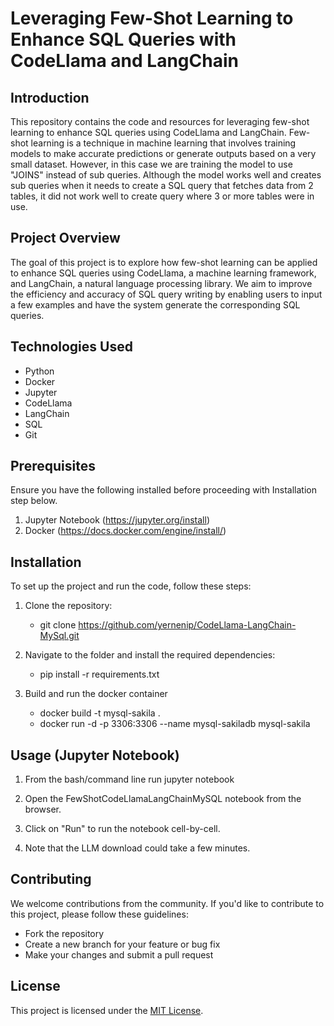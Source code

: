 # Leveraging Few-Shot Learning to Enhance SQL Queries with CodeLlama and LangChain

## Introduction
This repository contains the code and resources for leveraging few-shot learning to enhance SQL queries using CodeLlama and LangChain. Few-shot learning is a technique in machine learning that involves training models to make accurate predictions or generate outputs based on a very small dataset. However, in this case we are training the model to use "JOINS" instead of sub queries. Although the model works well and creates sub queries when it needs to create a SQL query that fetches data from 2 tables, it did not work well to create query where 3 or more tables were in use.

## Project Overview
The goal of this project is to explore how few-shot learning can be applied to enhance SQL queries using CodeLlama, a machine learning framework, and LangChain, a natural language processing library. We aim to improve the efficiency and accuracy of SQL query writing by enabling users to input a few examples and have the system generate the corresponding SQL queries.

## Technologies Used
- Python
- Docker
- Jupyter
- CodeLlama
- LangChain
- SQL
- Git

## Prerequisites
Ensure you have the following installed before proceeding with Installation step below.
1. Jupyter Notebook (https://jupyter.org/install)
2. Docker (https://docs.docker.com/engine/install/)

## Installation
To set up the project and run the code, follow these steps:

1. Clone the repository:
   - git clone https://github.com/yernenip/CodeLlama-LangChain-MySql.git
   
2. Navigate to the folder and install the required dependencies:
    - pip install -r requirements.txt

3. Build and run the docker container
    - docker build -t mysql-sakila .
    - docker run -d -p 3306:3306 --name mysql-sakiladb mysql-sakila

## Usage (Jupyter Notebook)

1. From the bash/command line run
    jupyter notebook

2. Open the FewShotCodeLlamaLangChainMySQL notebook from the browser.

3. Click on "Run" to run the notebook cell-by-cell.

4. Note that the LLM download could take a few minutes.

## Contributing
We welcome contributions from the community. If you'd like to contribute to this project, please follow these guidelines:

- Fork the repository
- Create a new branch for your feature or bug fix
- Make your changes and submit a pull request

## License
This project is licensed under the [MIT License](https://github.com/yernenip/CodeLlama-LangChain-MySql/blob/main/LICENSE).




